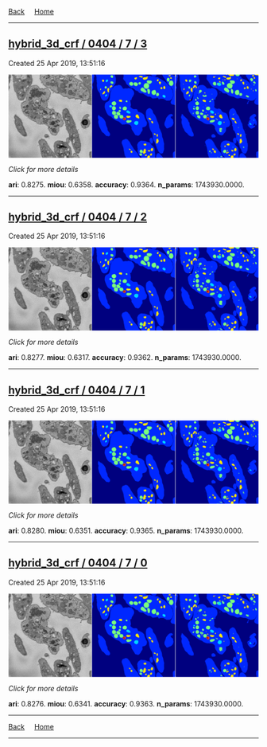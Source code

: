 
[Back](..)&nbsp;&nbsp;&nbsp;&nbsp;&nbsp;[Home](https://leapmanlab.github.io/snapshots)

---

<div class="summary"><a href="3"><h2>hybrid_3d_crf / 0404 / 7 / 3</h2></a><p>Created 25 Apr 2019, 13:51:16
</p><a href="3"><img src="3/media/summary.png" align="center"></a><p>
<i>Click for more details</i>
</p></div>

**ari**: 0.8275. **miou**: 0.6358. **accuracy**: 0.9364. **n_params**: 1743930.0000. 

---

<div class="summary"><a href="2"><h2>hybrid_3d_crf / 0404 / 7 / 2</h2></a><p>Created 25 Apr 2019, 13:51:16
</p><a href="2"><img src="2/media/summary.png" align="center"></a><p>
<i>Click for more details</i>
</p></div>

**ari**: 0.8277. **miou**: 0.6317. **accuracy**: 0.9362. **n_params**: 1743930.0000. 

---

<div class="summary"><a href="1"><h2>hybrid_3d_crf / 0404 / 7 / 1</h2></a><p>Created 25 Apr 2019, 13:51:16
</p><a href="1"><img src="1/media/summary.png" align="center"></a><p>
<i>Click for more details</i>
</p></div>

**ari**: 0.8280. **miou**: 0.6351. **accuracy**: 0.9365. **n_params**: 1743930.0000. 

---

<div class="summary"><a href="0"><h2>hybrid_3d_crf / 0404 / 7 / 0</h2></a><p>Created 25 Apr 2019, 13:51:16
</p><a href="0"><img src="0/media/summary.png" align="center"></a><p>
<i>Click for more details</i>
</p></div>

**ari**: 0.8276. **miou**: 0.6341. **accuracy**: 0.9363. **n_params**: 1743930.0000. 

---

[Back](..)&nbsp;&nbsp;&nbsp;&nbsp;&nbsp;[Home](https://leapmanlab.github.io/snapshots)

---